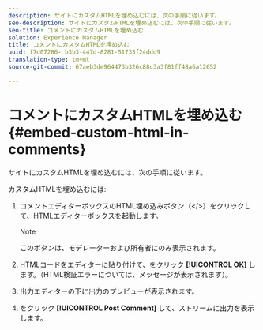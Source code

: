 ```yaml
---
description: サイトにカスタムHTMLを埋め込むには、次の手順に従います。
seo-description: サイトにカスタムHTMLを埋め込むには、次の手順に従います。
seo-title: コメントにカスタムHTMLを埋め込む
solution: Experience Manager
title: コメントにカスタムHTMLを埋め込む
uuid: f7d07286- b3b3-447d-8281-51735f24ddd9
translation-type: tm+mt
source-git-commit: 67aeb3de964473b326c88c3a3f81ff48a6a12652

---
```



# コメントにカスタムHTMLを埋め込む{#embed-custom-html-in-comments}

サイトにカスタムHTMLを埋め込むには、次の手順に従います。

カスタムHTMLを埋め込むには:
1. コメントエディターボックスのHTML埋め込みボタン（&lt;/&gt;）をクリックして、HTMLエディターボックスを起動します。

   >[!NOTE]
   >
   >このボタンは、モデレーターおよび所有者にのみ表示されます。

1. HTMLコードをエディターに貼り付けて、をクリック **[!UICONTROL OK]** します。（HTML検証エラーについては、メッセージが表示されます）。
1. 出力エディターの下に出力のプレビューが表示されます。
1. をクリック **[!UICONTROL Post Comment]** して、ストリームに出力を表示します。
